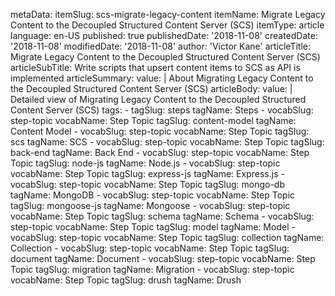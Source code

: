 metaData:
    itemSlug: scs-migrate-legacy-content
    itemName: Migrate Legacy Content to the Decoupled Structured Content Server (SCS)
    itemType: article
    language: en-US
    published: true
    publishedDate: '2018-11-08'
    createdDate: '2018-11-08'
    modifiedDate: '2018-11-08'
author: 'Victor Kane'
articleTitle: Migrate Legacy Content to the Decoupled Structured Content Server (SCS)
articleSubTitle: Write scripts that upsert content items to SCS as API is implemented
articleSummary:
    value: |
        About Migrating Legacy Content to the Decoupled Structured Content Server (SCS)
articleBody:
    value: |
        Detailed view of Migrating Legacy Content to the Decoupled Structured Content Server (SCS)
tags:
    - tagSlug: steps
      tagName: Steps
    - vocabSlug: step-topic
      vocabName: Step Topic
      tagSlug: content-model
      tagName: Content Model
    - vocabSlug: step-topic
      vocabName: Step Topic
      tagSlug: scs
      tagName: SCS
    - vocabSlug: step-topic
      vocabName: Step Topic
      tagSlug: back-end
      tagName: Back End
    - vocabSlug: step-topic
      vocabName: Step Topic
      tagSlug: node-js
      tagName: Node.js
    - vocabSlug: step-topic
      vocabName: Step Topic
      tagSlug: express-js
      tagName: Express.js
    - vocabSlug: step-topic
      vocabName: Step Topic
      tagSlug: mongo-db
      tagName: MongoDB
    - vocabSlug: step-topic
      vocabName: Step Topic
      tagSlug: mongoose-js
      tagName: Mongoose
    - vocabSlug: step-topic
      vocabName: Step Topic
      tagSlug: schema
      tagName: Schema
    - vocabSlug: step-topic
      vocabName: Step Topic
      tagSlug: model
      tagName: Model
    - vocabSlug: step-topic
      vocabName: Step Topic
      tagSlug: collection
      tagName: Collection
    - vocabSlug: step-topic
      vocabName: Step Topic
      tagSlug: document
      tagName: Document
    - vocabSlug: step-topic
      vocabName: Step Topic
      tagSlug: migration
      tagName: Migration
    - vocabSlug: step-topic
      vocabName: Step Topic
      tagSlug: drush
      tagName: Drush
